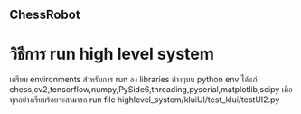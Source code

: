 ## ChessRobot
# วิธีการ run high level system
เตรียม environments สำหรับการ run
ลง libraries ต่างๆบน python env ได้แก่ chess,cv2,tensorflow,numpy,PySide6,threading,pyserial,matplotlib,scipy
เมือทุกอย่างเรียบร้อยจะสามารถ run file highlevel_system/kluiUI/test_klui/testUI2.py
